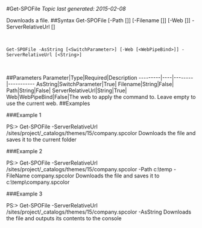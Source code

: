 #Get-SPOFile
*Topic last generated: 2015-02-08*

Downloads a file.
##Syntax
    Get-SPOFile [-Path [<String>]] [-Filename [<String>]] [-Web [<WebPipeBind>]] -ServerRelativeUrl [<String>]

&nbsp;

    Get-SPOFile -AsString [<SwitchParameter>] [-Web [<WebPipeBind>]] -ServerRelativeUrl [<String>]

&nbsp;

##Parameters
Parameter|Type|Required|Description
---------|----|--------|-----------
AsString|SwitchParameter|True|
Filename|String|False|
Path|String|False|
ServerRelativeUrl|String|True|
Web|WebPipeBind|False|The web to apply the command to. Leave empty to use the current web.
##Examples

###Example 1
    
PS:> Get-SPOFile -ServerRelativeUrl /sites/project/_catalogs/themes/15/company.spcolor
Downloads the file and saves it to the current folder

###Example 2
    
PS:> Get-SPOFile -ServerRelativeUrl /sites/project/_catalogs/themes/15/company.spcolor -Path c:\temp -FileName company.spcolor
Downloads the file and saves it to c:\temp\company.spcolor

###Example 3
    
PS:> Get-SPOFile -ServerRelativeUrl /sites/project/_catalogs/themes/15/company.spcolor -AsString
Downloads the file and outputs its contents to the console
